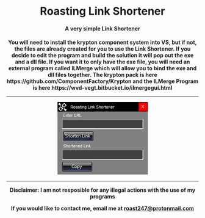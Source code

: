 <h1 align="center">Roasting Link Shortener</h1>
<h4 align="center"> A very simple Link Shortener</h4>

<h4 align="center">
You will need to install the krypton component system into VS, but if not, the files are already created for you to use the Link Shortener. If you decide to edit the program and build the solution it will pop out the exe and a dll file. If you want it to only have the exe file, you will need an external program called ILMerge which will allow you to bind the exe and dll files together. The krypton pack is here https://github.com/ComponentFactory/Krypton and the ILMerge Program is here https://wvd-vegt.bitbucket.io/ilmergegui.html
  <hr>
<img src="https://raw.githubusercontent.com/roast247/LinkShortener/main/Link%20Shortener.png">
<hr>
Disclaimer: I am not resposible for any illegal actions with the use of my programs
  
  If you would like to contact me, email me at roast247@protonmail.com
</h4>
